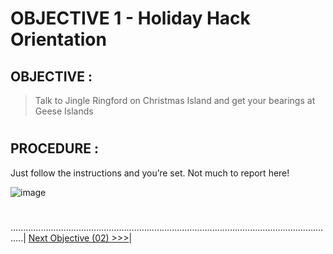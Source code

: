 # OBJECTIVE 1 - Holiday Hack Orientation #

## OBJECTIVE : ##
>Talk to Jingle Ringford on Christmas Island and get your bearings at Geese Islands
#  
## PROCEDURE : ##

Just follow the instructions and you’re set.  Not much to report here!

![image](https://github.com/user-attachments/assets/60157cda-d3b2-459b-9627-5d73a308b4e5)

#
.................................................................................................................................| [Next Objective (02) >>>](OBJECTIVE%2002%20-%20Elf%20Connect.md)|

